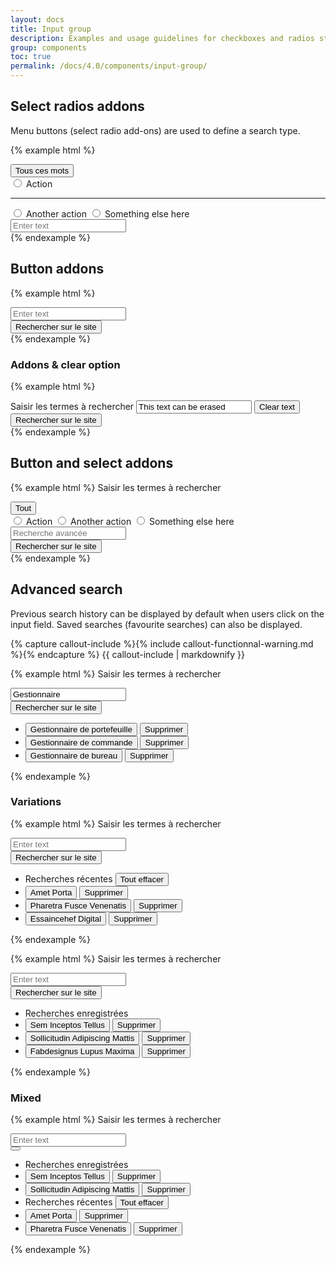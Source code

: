 ```yaml
---
layout: docs
title: Input group
description: Examples and usage guidelines for checkboxes and radios styles.
group: components
toc: true
permalink: /docs/4.0/components/input-group/
---
```


## Select radios addons

Menu buttons (select radio add-ons) are used to define a search type.

{% example html %}
<div class="input-group">
  <div class="input-group-prepend">
    <div class="btn-group dropdown" data-component="select-radios">
      <button type="button" class="btn btn-secondary dropdown-toggle" data-toggle="dropdown" aria-haspopup="true" aria-expanded="false" aria-controls="actionsgroup">
        <span data-role="placeholder">Tous ces mots</span>
        <i class="icons-arrow-down" aria-hidden="true"></i>
      </button>
      <div class="dropdown-menu dropdown-menu-right" id="actionsgroup">
        <input data-role="value" type="radio" name="keywordSearch" value="keywordSearch1" id="action1" class="sr-only"/>
        <label class="dropdown-item" for="action1">Action</label>
        <hr class="dropdown-divider"/>
        <input data-role="value" type="radio" name="keywordSearch" value="keywordSearch2" id="action2" class="sr-only"/>
        <label class="dropdown-item" for="action2">Another action</label>
        <input data-role="value" type="radio" name="keywordSearch" value="keywordSearch3" id="action3" class="sr-only"/>
        <label class="dropdown-item" for="action3">Something else here</label>
      </div>
    </div>
  </div>
  <div class="form-control-container">
    <input id="entertext" type="text" class="form-control" title="Enter text" placeholder="Enter text">
    <span class="form-control-state"></span>
  </div>
</div>
{% endexample %}

## Button addons

{% example html %}
<div class="input-group">
  <div class="form-control-container">
    <input id="entertext2" type="text" class="form-control" title="Enter text" placeholder="Enter text">
    <span class="form-control-state"></span>
  </div>
  <div class="input-group-append">
    <button type="button" class="btn btn-primary btn-only-icon">
      <i class="icons-search" aria-hidden="true"></i>
      <span class="sr-only">Rechercher sur le site</span>
    </button>
  </div>
</div>
{% endexample %}

### Addons & clear option

{% example html %}
<div class="input-group">
  <div class="form-control-container" data-component="control" data-clear-option="true">
    <label for="entertext21" class="sr-only">Saisir les termes à rechercher</label>
    <input id="entertext21" class="form-control clear-option" id="readonly2" placeholder="Search..." value="This text can be erased" data-role="input">
    <span class="form-control-state"></span>
    <button type="button" class="btn-clear btn-primary d-none" data-btn="clear">
      <span class="sr-only">Clear text</span>
      <i class="icons-close" aria-hidden="true"></i>
    </button>
  </div>
  <div class="input-group-append">
    <button type="button" class="btn btn-primary btn-only-icon">
      <i class="icons-search" aria-hidden="true"></i>
      <span class="sr-only">Rechercher sur le site</span>
    </button>
  </div>
</div>
{% endexample %}

## Button and select addons

{% example html %}
<label for="entertext3">Saisir les termes à rechercher</label>
<div class="input-group">
  <div class="input-group-prepend">
    <div class="btn-group dropdown" data-component="select-radios">
      <button type="button" class="btn btn-secondary dropdown-toggle" data-toggle="dropdown" aria-haspopup="true" aria-expanded="false" aria-controls="actionsgroup2">
        <span data-role="placeholder">Tout</span>
        <i class="icons-arrow-down" aria-hidden="true"></i>
      </button>
      <div id="actionsgroup2" class="dropdown-menu dropdown-menu-right">
        <input data-role="value" type="radio" name="keywordSearch" value="keywordSearch1" id="action11" class="sr-only"/>
        <label class="dropdown-item" for="action11">Action</label>
        <input data-role="value" type="radio" name="keywordSearch" value="keywordSearch2" id="action12" class="sr-only"/>
        <label class="dropdown-item" for="action12">Another action</label>
        <input data-role="value" type="radio" name="keywordSearch" value="keywordSearch3" id="action13" class="sr-only"/>
        <label class="dropdown-item" for="action13">Something else here</label>
      </div>
    </div>
  </div>
  <div class="form-control-container">
    <input id="entertext3" type="text" class="form-control" placeholder="Recherche avancée">
    <span class="form-control-state"></span>
  </div>
  <div class="input-group-append">
    <button type="button" class="btn btn-primary btn-only-icon">
      <i class="icons-search" aria-hidden="true"></i>
      <span class="sr-only">Rechercher sur le site</span>
    </button>
  </div>
</div>
{% endexample %}

## Advanced search

Previous search history can be displayed by default when users click on the input field. Saved searches (favourite searches) can also be displayed.

{% capture callout-include %}{% include callout-functionnal-warning.md %}{% endcapture %}
{{ callout-include | markdownify }}

{% example html %}
<label class="font-weight-medium mb-2" for="entertext4">Saisir les termes à rechercher</label>
<div class="advanced-search active">
  <div class="advanced-search-control">
    <div class="input-group">
      <div class="form-control-container">
        <input id="entertext4" type="text" class="form-control" placeholder="Enter text" value="Gestionnaire">
        <span class="form-control-state"></span>
      </div>
      <div class="input-group-append input-group-last">
        <button type="button" class="btn btn-primary btn-only-icon active">
          <span class="sr-only">Rechercher sur le site</span>
          <i class="icons-search" aria-hidden="true"></i>
        </button>
      </div>
    </div>
    <div role="list" class="advanced-search-menu" data-role="menu">
      <ul class="list-unstyled mb-0">
        <li role="listitem" class="advanced-search-menu-item">
          <button type="button" class="btn btn-link"><span class="text-primary">Gestionnaire</span>&#160;de portefeuille</button>
          <button type="button" class="btn btn-link"><span class="sr-only">Supprimer</span><i class="icons-close-circle" aria-hidden="true"></i></button>
        </li>
        <li role="listitem" class="advanced-search-menu-item">
          <button type="button" class="btn btn-link"><span class="text-primary">Gestionnaire</span>&#160;de commande</button>
          <button type="button" class="btn btn-link"><span class="sr-only">Supprimer</span><i class="icons-close-circle" aria-hidden="true"></i></button>
        </li>
        <li role="listitem" class="advanced-search-menu-item">
          <button type="button" class="btn btn-link"><span class="text-primary">Gestionnaire</span>&#160;de bureau</button>
          <button type="button" class="btn btn-link"><span class="sr-only">Supprimer</span><i class="icons-close-circle" aria-hidden="true"></i></button>
        </li>
      </ul>
    </div>
  </div>
</div>
{% endexample %}

### Variations

{% example html %}
<label class="font-weight-medium mb-2" for="entertext41">Saisir les termes à rechercher</label>
<div class="advanced-search active">
  <div class="advanced-search-control">
    <div class="input-group">
      <div class="form-control-container">
        <input id="entertext41" type="text" class="form-control" placeholder="Enter text">
        <span class="form-control-state"></span>
      </div>
      <div class="input-group-append input-group-last">
        <button type="button" class="btn btn-primary btn-only-icon active">
          <span class="sr-only">Rechercher sur le site</span>
          <i class="icons-search" aria-hidden="true"></i>
        </button>
      </div>
    </div>
    <div role="list" class="advanced-search-menu" data-role="menu">
      <ul class="list-unstyled mb-0">
        <li role="listitem" class="advanced-search-menu-item advanced-search-menu-title">
          <span>Recherches récentes</span>
          <button type="button" class="btn btn-link">Tout effacer</button>
        </li>
        <li role="listitem" class="advanced-search-menu-item">
          <button type="button" class="btn btn-link">Amet Porta</button>
          <button type="button" class="btn btn-link"><span class="sr-only">Supprimer</span><i class="icons-close-circle" aria-hidden="true"></i></button>
        </li>
        <li role="listitem" class="advanced-search-menu-item">
          <button type="button" class="btn btn-link">Pharetra Fusce Venenatis</button>
          <button type="button" class="btn btn-link"><span class="sr-only">Supprimer</span><i class="icons-close-circle" aria-hidden="true"></i></button>
        </li>
        <li role="listitem" class="advanced-search-menu-item">
          <button type="button" class="btn btn-link">Essaincehef Digital</button>
          <button type="button" class="btn btn-link"><span class="sr-only">Supprimer</span><i class="icons-close-circle" aria-hidden="true"></i></button>
        </li>
      </ul>
    </div>
  </div>
</div>
{% endexample %}

{% example html %}
<label class="font-weight-medium mb-2" for="entertext5">Saisir les termes à rechercher</label>
<div class="advanced-search active">
  <div class="advanced-search-control">
    <div class="input-group">
      <div class="form-control-container">
        <input id="entertext5" type="text" class="form-control" placeholder="Enter text">
        <span class="form-control-state"></span>
      </div>
      <div class="input-group-append input-group-last">
        <button type="button" class="btn btn-primary btn-only-icon active">
          <span class="sr-only">Rechercher sur le site</span>
          <i class="icons-search" aria-hidden="true"></i>
        </button>
      </div>
    </div>
    <div role="list" class="advanced-search-menu" data-role="menu">
      <ul class="list-unstyled mb-0">
        <li role="listitem" class="advanced-search-menu-item advanced-search-menu-title">
          <span>Recherches enregistrées</span>
        </li>
        <li role="listitem" class="advanced-search-menu-item">
          <button type="button" class="btn btn-link">Sem Inceptos Tellus</button>
          <button type="button" class="btn btn-link"><span class="sr-only">Supprimer</span><i class="icons-close-circle" aria-hidden="true"></i></button>
        </li>
        <li role="listitem" class="advanced-search-menu-item">
          <button type="button" class="btn btn-link">Sollicitudin Adipiscing Mattis</button>
          <button type="button" class="btn btn-link"><span class="sr-only">Supprimer</span><i class="icons-close-circle" aria-hidden="true"></i></button>
        </li>
        <li role="listitem" class="advanced-search-menu-item">
          <button type="button" class="btn btn-link">Fabdesignus Lupus Maxima</button>
          <button type="button" class="btn btn-link"><span class="sr-only">Supprimer</span><i class="icons-close-circle" aria-hidden="true"></i></button>
        </li>
      </ul>
    </div>
  </div>
</div>
{% endexample %}

### Mixed

{% example html %}
<label class="font-weight-medium mb-2" for="entertext6">Saisir les termes à rechercher</label>
<div class="advanced-search active">
  <div class="advanced-search-control">
    <div class="input-group">
      <div class="form-control-container">
        <input id="entertext6" type="text" class="form-control" placeholder="Enter text">
        <span class="form-control-state"></span>
      </div>
      <div class="input-group-append input-group-last">
        <button type="button" class="btn btn-primary btn-only-icon active">
          <i class="icons-search" aria-hidden="true"></i>
        </button>
      </div>
    </div>
    <div role="list" class="advanced-search-menu" data-role="menu">
      <ul class="list-unstyled mb-0">
        <li role="listitem" class="advanced-search-menu-item advanced-search-menu-title">
          <span>Recherches enregistrées</span>
        </li>
        <li role="listitem" class="advanced-search-menu-item">
          <button type="button" class="btn btn-link">Sem Inceptos Tellus</button>
          <button type="button" class="btn btn-link"><span class="sr-only">Supprimer</span><i class="icons-close-circle" aria-hidden="true"></i></button>
        </li>
        <li role="listitem" class="advanced-search-menu-item">
          <button type="button" class="btn btn-link">Sollicitudin Adipiscing Mattis</button>
          <button type="button" class="btn btn-link"><span class="sr-only">Supprimer</span><i class="icons-close-circle" aria-hidden="true"></i></button>
        </li>
        <li role="listitem" class="advanced-search-menu-item advanced-search-menu-title">
          <span>Recherches récentes</span>
          <button type="button" class="btn btn-link">Tout effacer</button>
        </li>
        <li role="listitem" class="advanced-search-menu-item">
          <button type="button" class="btn btn-link">Amet Porta</button>
          <button type="button" class="btn btn-link"><span class="sr-only">Supprimer</span><i class="icons-close-circle" aria-hidden="true"></i></button>
        </li>
        <li role="listitem" class="advanced-search-menu-item">
          <button type="button" class="btn btn-link">Pharetra Fusce Venenatis</button>
          <button type="button" class="btn btn-link"><span class="sr-only">Supprimer</span><i class="icons-close-circle" aria-hidden="true"></i></button>
        </li>
      </ul>
    </div>
  </div>
</div>
{% endexample %}
